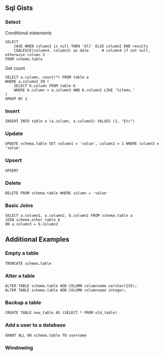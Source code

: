 ## Sql Gists
### Select

Conditional statements

    SELECT
        CASE WHEN column2 is null THEN 'All' ELSE column2 END results
        COALESCE(column4, column3) as date      # column4 if not null, otherwise column 3
    FROM schema.table

Get count

    SELECT a.column, count(*) FROM table a
    WHERE a.column2 IN (
        SELECT b.column FROM table b
        WHERE b.column = a.column3 AND b.column2 LIKE '%items.'
    )
    GROUP BY 1

### Insert

    INSERT INTO table a (a.column, a.column2) VALUES (1, "Etc")

### Update

    UPDATE schema.table SET column1 = 'value', column2 = 1 WHERE column3 = 'value'

### Upsert

    UPSERT

### Delete

    DELETE FROM schema.table WHERE column = 'value'

### Basic Joins

    SELECT a.column1, a.column2, b.column1 FROM schema.table a
    JOIN schema.other_table b
    ON a.column3 = b.column2

## Additional Examples

### Empty a table

    TRUNCATE schema.table

### Alter a table

    ALTER TABLE schema.table ADD COLUMN columnname varchar(255);
    ALTER TABLE schema.table ADD COLUMN columnname integer;

### Backup a table

    CREATE TABLE new_table AS (SELECT * FROM old_table)

### Add a user to a database

    GRANT ALL ON schema.table TO username    

### Windowing